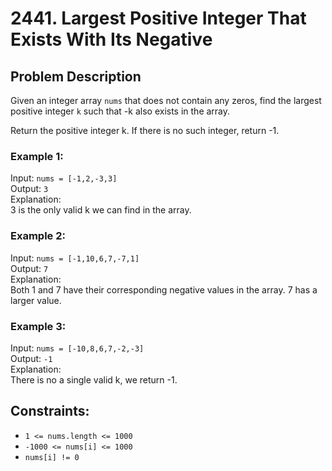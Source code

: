 # 2441. Largest Positive Integer That Exists With Its Negative

## Problem Description

Given an integer array `nums` that does not contain any zeros, find the largest positive integer `k` such that -k also exists in the array.

Return the positive integer k. If there is no such integer, return -1.

### Example 1:

Input: `nums = [-1,2,-3,3]`  
Output: `3`  
Explanation:  
3 is the only valid k we can find in the array.

### Example 2:

Input: `nums = [-1,10,6,7,-7,1]`  
Output: `7`  
Explanation:  
Both 1 and 7 have their corresponding negative values in the array. 7 has a larger value.

### Example 3:

Input: `nums = [-10,8,6,7,-2,-3]`  
Output: `-1`  
Explanation:  
There is no a single valid k, we return -1.

## Constraints:

- `1 <= nums.length <= 1000`
- `-1000 <= nums[i] <= 1000`
- `nums[i] != 0`
